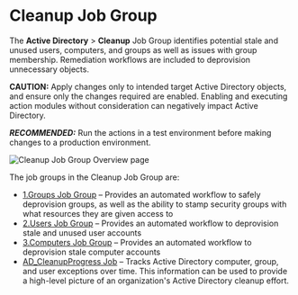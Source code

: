 # Cleanup Job Group

The **Active Directory** > **Cleanup** Job Group identifies potential stale and unused users,
computers, and groups as well as issues with group membership. Remediation workflows are included to
deprovision unnecessary objects.

**CAUTION:** Apply changes only to intended target Active Directory objects, and ensure only the
changes required are enabled. Enabling and executing action modules without consideration can
negatively impact Active Directory.

**_RECOMMENDED:_** Run the actions in a test environment before making changes to a production
environment.

![Cleanup Job Group Overview page](/img/product_docs/accessanalyzer/admin/runninginstances/overviewpage.webp)

The job groups in the Cleanup Job Group are:

- [1.Groups Job Group](/docs/accessanalyzer/12.0/solutions/activedirectory/cleanup/groups/overview.md) – Provides an automated workflow to safely deprovision
  groups, as well as the ability to stamp security groups with what resources they are given access
  to
- [2.Users Job Group](/docs/accessanalyzer/12.0/solutions/activedirectory/cleanup/users/overview.md) – Provides an automated workflow to deprovision stale and
  unused user accounts
- [3.Computers Job Group](/docs/accessanalyzer/12.0/solutions/activedirectory/cleanup/computers/overview.md) – Provides an automated workflow to deprovision
  stale computer accounts
- [AD_CleanupProgress Job](/docs/accessanalyzer/12.0/solutions/activedirectory/cleanup/ad_cleanupprogress.md) – Tracks Active Directory computer, group, and
  user exceptions over time. This information can be used to provide a high-level picture of an
  organization's Active Directory cleanup effort.
